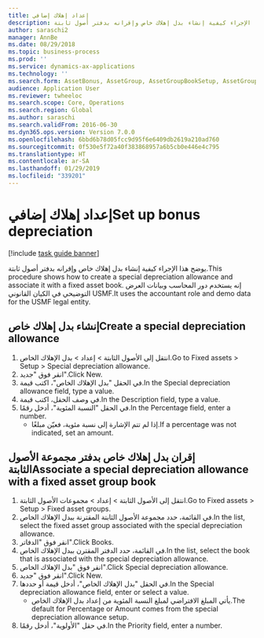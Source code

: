```yaml
---
title: إعداد إهلاك إضافي
description: يوضح هذا الإجراء كيفية إنشاء بدل إهلاك خاص وإقرانه بدفتر أصول ثابتة.
author: saraschi2
manager: AnnBe
ms.date: 08/29/2018
ms.topic: business-process
ms.prod: ''
ms.service: dynamics-ax-applications
ms.technology: ''
ms.search.form: AssetBonus, AssetGroup, AssetGroupBookSetup, AssetGroupSetupBonus
audience: Application User
ms.reviewer: twheeloc
ms.search.scope: Core, Operations
ms.search.region: Global
ms.author: saraschi
ms.search.validFrom: 2016-06-30
ms.dyn365.ops.version: Version 7.0.0
ms.openlocfilehash: 6bbd6b78d05fcc9d95f6e6409db2619a210ad760
ms.sourcegitcommit: 0f530e5f72a40f383868957a6b5cb0e446e4c795
ms.translationtype: HT
ms.contentlocale: ar-SA
ms.lasthandoff: 01/29/2019
ms.locfileid: "339201"
---
```

# <a name="set-up-bonus-depreciation"></a><span data-ttu-id="1a045-103">إعداد إهلاك إضافي</span><span class="sxs-lookup"><span data-stu-id="1a045-103">Set up bonus depreciation</span></span>

[!include [task guide banner](../../includes/task-guide-banner.md)]

<span data-ttu-id="1a045-104">يوضح هذا الإجراء كيفية إنشاء بدل إهلاك خاص وإقرانه بدفتر أصول ثابتة.</span><span class="sxs-lookup"><span data-stu-id="1a045-104">This procedure shows how to create a special depreciation allowance and associate it with a fixed asset book.</span></span> <span data-ttu-id="1a045-105">إنه يستخدم دور المحاسب وبيانات العرض التوضيحي في الكيان القانوني USMF.</span><span class="sxs-lookup"><span data-stu-id="1a045-105">It uses the accountant role and demo data for the USMF legal entity.</span></span>


## <a name="create-a-special-depreciation-allowance"></a><span data-ttu-id="1a045-106">إنشاء بدل إهلاك خاص</span><span class="sxs-lookup"><span data-stu-id="1a045-106">Create a special depreciation allowance</span></span>
1. <span data-ttu-id="1a045-107">انتقل إلى الأصول الثابتة > إعداد > بدل الإهلاك الخاص.</span><span class="sxs-lookup"><span data-stu-id="1a045-107">Go to Fixed assets > Setup > Special depreciation allowance.</span></span>
2. <span data-ttu-id="1a045-108">انقر فوق "جديد".</span><span class="sxs-lookup"><span data-stu-id="1a045-108">Click New.</span></span>
3. <span data-ttu-id="1a045-109">في الحقل "بدل الإهلاك الخاص"، اكتب قيمة.</span><span class="sxs-lookup"><span data-stu-id="1a045-109">In the Special depreciation allowance field, type a value.</span></span>
4. <span data-ttu-id="1a045-110">في وصف الحقل، اكتب قيمة.</span><span class="sxs-lookup"><span data-stu-id="1a045-110">In the Description field, type a value.</span></span>
5. <span data-ttu-id="1a045-111">في الحقل "النسبة المئوية‬"، أدخل رقمًا.</span><span class="sxs-lookup"><span data-stu-id="1a045-111">In the Percentage field, enter a number.</span></span>
    * <span data-ttu-id="1a045-112">إذا لم تتم الإشارة إلى نسبة مئوية، فعيّن مبلغًا.</span><span class="sxs-lookup"><span data-stu-id="1a045-112">If a percentage was not indicated, set an amount.</span></span>  

## <a name="associate-a-special-depreciation-allowance-with-a-fixed-asset-group-book"></a><span data-ttu-id="1a045-113">إقران بدل إهلاك خاص بدفتر مجموعة الأصول الثابتة</span><span class="sxs-lookup"><span data-stu-id="1a045-113">Associate a special depreciation allowance with a fixed asset group book</span></span>
1. <span data-ttu-id="1a045-114">انتقل إلى الأصول الثابتة > إعداد > مجموعات الأصول الثابتة‬.</span><span class="sxs-lookup"><span data-stu-id="1a045-114">Go to Fixed assets > Setup > Fixed asset groups.</span></span>
2. <span data-ttu-id="1a045-115">في القائمة، حدد مجموعة الأصول الثابتة المقترنة ببدل الإهلاك الخاص.</span><span class="sxs-lookup"><span data-stu-id="1a045-115">In the list, select the fixed asset group associated with the special depreciation allowance.</span></span>
3. <span data-ttu-id="1a045-116">انقر فوق "الدفاتر".</span><span class="sxs-lookup"><span data-stu-id="1a045-116">Click Books.</span></span>
4. <span data-ttu-id="1a045-117">في القائمة، حدد الدفتر المقترن ببدل الإهلاك الخاص.</span><span class="sxs-lookup"><span data-stu-id="1a045-117">In the list, select the book that is associated with the special depreciation allowance.</span></span>
5. <span data-ttu-id="1a045-118">انقر فوق "بدل الإهلاك الخاص".</span><span class="sxs-lookup"><span data-stu-id="1a045-118">Click Special depreciation allowance.</span></span>
6. <span data-ttu-id="1a045-119">انقر فوق "جديد".</span><span class="sxs-lookup"><span data-stu-id="1a045-119">Click New.</span></span>
7. <span data-ttu-id="1a045-120">في الحقل "بدل الإهلاك الخاص"، أدخل قيمة أو حددها.</span><span class="sxs-lookup"><span data-stu-id="1a045-120">In the Special depreciation allowance field, enter or select a value.</span></span>
    * <span data-ttu-id="1a045-121">يأتي المبلغ الافتراضي لمبلغ النسبة المئوية من إعداد بدل الإهلاك الخاص.‬</span><span class="sxs-lookup"><span data-stu-id="1a045-121">The default for Percentage or Amount comes from the special depreciation allowance setup.</span></span>  
8. <span data-ttu-id="1a045-122">في حقل "الأولوية"، أدخل رقمًا.</span><span class="sxs-lookup"><span data-stu-id="1a045-122">In the Priority field, enter a number.</span></span>

